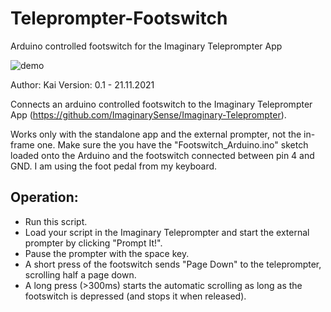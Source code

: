 # Teleprompter-Footswitch
Arduino controlled footswitch for the Imaginary Teleprompter App

![demo](./gif/footswitch.gif)

Author: Kai
Version: 0.1 - 21.11.2021

Connects an arduino controlled footswitch to the Imaginary Teleprompter App (https://github.com/ImaginarySense/Imaginary-Teleprompter). 

Works only with the standalone app and the external prompter, not the in-frame one.
Make sure the you have the "Footswitch_Arduino.ino" sketch loaded onto the Arduino and the footswitch connected between pin 4 and GND. I am using the foot pedal from my keyboard.

## Operation:
- Run this script.
- Load your script in the Imaginary Teleprompter and start the external prompter by clicking "Prompt It!".
- Pause the prompter with the space key.
- A short press of the footswitch sends "Page Down" to the teleprompter, scrolling half a page down.
- A long press (>300ms) starts the automatic scrolling as long as the footswitch is depressed (and stops it when released).
